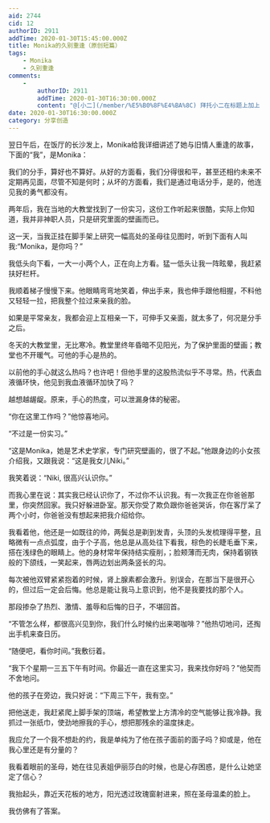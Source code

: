 ```yaml
---
aid: 2744
cid: 12
authorID: 2911
addTime: 2020-01-30T15:45:00.000Z
title: Monika的久别重逢（原创短篇）
tags:
    - Monika
    - 久别重逢
comments:
    -
        authorID: 2911
        addTime: 2020-01-30T16:30:00.000Z
        content: "@[小二](/member/%E5%B0%8F%E4%BA%8C) 拜托小二在标题上加上（原创短篇）四个字。谢谢\U0001F64F！"
date: 2020-01-30T16:30:00.000Z
category: 分享创造
---
```


翌日午后，在饭厅的长沙发上，Monika给我详细讲述了她与旧情人重逢的故事，下面的“我”，是Monika：

我们的分手，算好也不算好。从好的方面看，我们分得很和平，甚至还相约未来不定期再见面，尽管不知是何时；从坏的方面看，我们是通过电话分手，是的，他连见我的勇气都没有。

两年后，我在当地的大教堂找到了一份实习，这份工作听起来很酷，实际上你知道，我并非神职人员，只是研究里面的壁画而已。

这一天，当我正挂在脚手架上研究一幅高处的圣母往见图时，听到下面有人叫我:“Monika，是你吗？”

我低头向下看，一大一小两个人，正在向上方看。猛一低头让我一阵眩晕，我赶紧扶好栏杆。

我顺着梯子慢慢下来。他眼睛弯弯地笑着，伸出手来，我也伸手跟他相握，不料他又轻轻一拉，把我整个拉过来亲我的脸。

如果是平常亲友，我都会迎上互相亲一下，可伸手又亲面，就太多了，何况是分手之后。

冬天的大教堂里，无比寒冷。教堂里终年昏暗不见阳光，为了保护里面的壁画；教堂也不开暖气。可他的手心是热的。

以前他的手心就这么热吗？也许吧！但他手里的这股热流似乎不寻常。热，代表血液循环快，他见到我血液循环加快了吗？

越想越龌龊。原来，手心的热度，可以泄漏身体的秘密。

“你在这里工作吗？”他惊喜地问。

“不过是一份实习。”

“这是Monika，她是艺术史学家，专门研究壁画的，很了不起。”他跟身边的小女孩介绍我，又跟我说：“这是我女儿Niki。”

我笑着说：“Niki, 很高兴认识你。”

而我心里在说：其实我已经认识你了，不过你不认识我。有一次我正在你爸爸那里，你突然回家。我只好躲进卧室。那天你受了欺负跟你爸爸哭诉，你在客厅呆了两个小时，你爸爸没有想起来把我介绍给你。

我看着他，他还是一如既往的帅，两鬓总是剃到发青，头顶的头发梳理得平整，且略微有一点点弧度，由于个子高，他总是从高处往下看我，棕色的长睫毛垂下来，搭在浅绿色的眼睛上。他的身材常年保持结实瘦削，；脸颊薄而无肉，保持着钢铁般的下颌线，一笑起来，唇两边划出两条竖长的沟。

每次被他双臂紧紧抱着的时候，肾上腺素都会激升。别误会，在那当下是很开心的，但过后一定会后悔。他总是能让我马上意识到，他不是我要找的那个人。

那段掺杂了热烈、激情、羞辱和后悔的日子，不堪回首。

“不管怎么样，都很高兴见到你，我们什么时候约出来喝咖啡？”他热切地问，还掏出手机来查日历。

“随便吧，看你时间。”我敷衍着。

“我下个星期一三五下午有时间。你最近一直在这里实习，我来找你好吗？”他契而不舍地问。

他的孩子在旁边，我只好说：“下周三下午，我有空。”

把他送走，我赶紧爬上脚手架的顶端，希望教堂上方清冷的空气能够让我冷静。我抓过一张纸巾，使劲地擦我的手心，想把那残余的温度抹走。

我应允了一个我不想赴的约，我是单纯为了他在孩子面前的面子吗？抑或是，他在我心里还是有分量的？

我看着眼前的圣母，她在往见表姐伊丽莎白的时候，也是心存困惑，是什么让她坚定了信心？

我抬起头，靠近天花板的地方，阳光透过玫瑰窗射进来，照在圣母温柔的脸上。

我仿佛有了答案。
